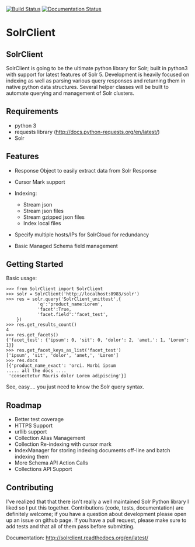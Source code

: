 [![Build Status](https://travis-ci.org/moonlitesolutions/SolrClient.svg?branch=master)](https://travis-ci.org/moonlitesolutions/SolrClient)
[![Documentation Status](https://readthedocs.org/projects/solrclient/badge/?version=latest)](http://solrclient.readthedocs.org/en/latest/?badge=latest)

# SolrClient
SolrClient
----------
SolrClient is going to be the ultimate python library for Solr; built in python3 with support for latest features of Solr 5. Development is heavily focused on indexing as well as parsing various query responses and returning them in native python data structures. Several helper classes will be built to automate querying and management of Solr clusters. 

Requirements
----------
* python 3
* requests library (http://docs.python-requests.org/en/latest/)
* Solr


Features
----------
* Response Object to easily extract data from Solr Response
* Cursor Mark support
* Indexing:

  * Stream json
  * Stream json files
  * Stream gzipped json files
  * Index local files
* Specify multiple hosts/IPs for SolrCloud for redundancy
* Basic Managed Schema field management


Getting Started
----------
Basic usage: 

	>>> from SolrClient import SolrClient
	>>> solr = SolrClient('http://localhost:8983/solr')
	>>> res = solr.query('SolrClient_unittest',{
                'q':'product_name:Lorem',
                'facet':True,
                'facet.field':'facet_test',
        })
	>>> res.get_results_count()
	4
	>>> res.get_facets()
	{'facet_test': {'ipsum': 0, 'sit': 0, 'dolor': 2, 'amet,': 1, 'Lorem': 1}}
	>>> res.get_facet_keys_as_list('facet_test')
	['ipsum', 'sit', 'dolor', 'amet,', 'Lorem']
	>>> res.docs
	[{'product_name_exact': 'orci. Morbi ipsum 
	..... all the docs .... 
	 'consectetur Mauris dolor Lorem adipiscing'}]

See, easy.... you just need to know the Solr query syntax. 


Roadmap
----------
* Better test coverage
* HTTPS Support
* urllib support
* Collection Alias Management
* Collection Re-indexing with cursor mark
* IndexManager for storing indexing documents off-line and batch indexing them
* More Schema API Action Calls
* Collections API Support

Contributing
----------
I've realized that that there isn't really a well maintained Solr Python library I liked so I put this together. Contributions (code, tests, documentation) are definitely welcome; if you have a question about development please open up an issue on github page. If you have a pull request, please make sure to add tests and that all of them pass before submitting. 


Documentation: 
http://solrclient.readthedocs.org/en/latest/